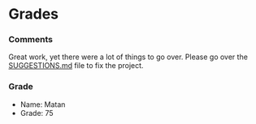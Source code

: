 # Grades

### Comments

Great work, yet there were a lot of things to go over. Please go over the   [SUGGESTIONS.md](./SUGGESTIONS.md) file to fix the project.

### Grade

- Name: Matan 
- Grade: 75

